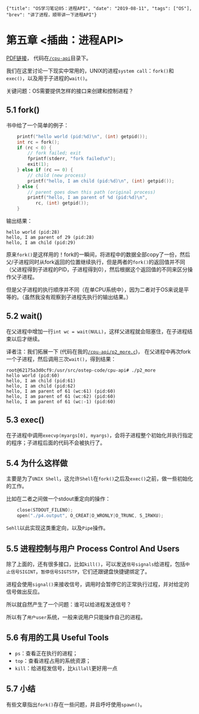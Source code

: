 ```lw-blog-meta
{"title": "OS学习笔记05：进程API", "date": "2019-08-11", "tags": ["OS"], "brev": "讲了进程，顺带讲一下进程API"}
```

# 第五章 <插曲：进程API>

[PDF链接](http://pages.cs.wisc.edu/~remzi/OSTEP/cpu-api.pdf)，
代码在[`/cpu-api`](https://github.com/Saodd/ostep-code/tree/master/cpu-api)目录下。

我们在这里讨论一下现实中常用的，UNIX的进程`system call`：`fork()`和`exec()`，以及用于子进程的`wait()`。

关键问题：OS需要提供怎样的接口来创建和控制进程？

## 5.1 fork()

书中给了一个简单的例子：

```c
    printf("hello world (pid:%d)\n", (int) getpid());
    int rc = fork();
    if (rc < 0) {
        // fork failed; exit
        fprintf(stderr, "fork failed\n");
        exit(1);
    } else if (rc == 0) {
        // child (new process)
        printf("hello, I am child (pid:%d)\n", (int) getpid());
    } else {
        // parent goes down this path (original process)
        printf("hello, I am parent of %d (pid:%d)\n",
	       rc, (int) getpid());
    }
```

输出结果：

```text
hello world (pid:28)
hello, I am parent of 29 (pid:28)
hello, I am child (pid:29)
```

原来`fork()`是这样用的！fork的一瞬间，将进程中的数据全部copy了一份，然后父/子进程同时从fork返回的位置继续执行，但是两者的`fork()`的返回值并不同（父进程得到子进程的PID，子进程得到0），然后根据这个返回值的不同来区分操作父子进程。

但是父子进程的执行顺序并不同（在单CPU系统中），因为二者对于OS来说是平等的。（虽然我没有观察到子进程先执行的输出结果。）

## 5.2 wait()

在父进程中增加一行`int wc = wait(NULL)`，这样父进程就会阻塞住，在子进程结束以后才继续。

译者注：我们拓展一下
(代码在我的[`/cpu-api/p2_more.c`](https://github.com/Saodd/ostep-code/tree/master/cpu-api))，
在父进程中再次fork一个子进程，然后调用三次`wait()`，得到结果：

```text
root@62175a3d0cf9:/usr/src/ostep-code/cpu-api# ./p2_more
hello world (pid:60)
hello, I am child (pid:61)
hello, I am child (pid:62)
hello, I am parent of 61 (wc:61) (pid:60)
hello, I am parent of 61 (wc:62) (pid:60)
hello, I am parent of 61 (wc:-1) (pid:60)
```

## 5.3 exec()

在子进程中调用`execvp(myargs[0], myargs)`，会将子进程整个初始化并执行指定的程序；子进程后面的代码不会被执行了。

## 5.4 为什么这样做

主要是为了`UNIX Shell`，这允许`Shell`在`fork()`之后及`exec()`之前，做一些初始化的工作。

比如在二者之间做一个stdout重定向的操作：

```c
    close(STDOUT_FILENO); 
    open("./p4.output", O_CREAT|O_WRONLY|O_TRUNC, S_IRWXU);
```

`Sehll`以此实现这类重定向，以及`Pipe`操作。

## 5.5 进程控制与用户 Process Control And Users

除了上面的，还有很多接口，比如`kill()`，可以发送`信号signals`给进程，包括`中止信号SIGINT`，`暂停信号SIGTSTP`，它们还跟键盘快捷键绑定了。

进程会使用`signal()`来接收信号，调用时会暂停它的正常执行过程，并对给定的信号做出反应。

所以就自然产生了一个问题：谁可以给进程发送信号？

所以有了`用户user`系统，一般来说用户只能操作自己的进程。

## 5.6 有用的工具 Useful Tools

- `ps`：查看正在执行的进程；
- `top`：查看进程占用的系统资源；
- `kill`：给进程发信号，比`killall`更好用一点

## 5.7 小结

有些文章指出`fork()`存在一些问题，并且呼吁使用`spawn()`。
